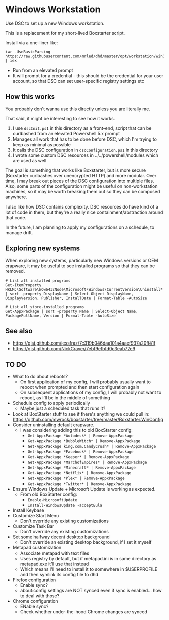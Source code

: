 # Windows Workstation

Use DSC to set up a new Windows workstation.

This is a replacement for my short-lived Boxstarter script.

Install via a one-liner like:

    iwr -UseBasicParsing https://raw.githubusercontent.com/mrled/dhd/master/opt/workstation/win32/dscInit.ps1 | iex

- Run from an elevated prompt
- It will prompt for a credential - this should be the credential for your user account, so that DSC can set user-specific registry settings etc

## How this works

You probably don't wanna use this directly unless you are literally me.

That said, it might be interesting to see how it works.

1. I use `dscInit.ps1` in this directory as a front-end, script that can be curlbashed from an elevated Powershell 5.x prompt
2. Manages all work that has to be done before DSC, which I'm trying to keep as minimal as possible
3. It calls the DSC configuration in `dscConfiguration.ps1` in this directory
4. I wrote some custom DSC resources in ../../powershell/modules which are used as well

The goal is something that works like Boxstarter, but is more secure (Boxstarter curlbashes over unencrypted HTTP) and more modular. Over time, I may break out pieces of the DSC configuration into multiple files. Also, some parts of the configuration might be useful on non-workstation machines, so it may be worth breaking them out so they can be composed anywhere.

I also like how DSC contains complexity. DSC resources do have kind of a lot of code in them, but they're a really nice containment/abstraction around that code.

In the future, I am planning to apply my configurations on a schedule, to manage drift.

## Exploring new systems

When exploring new systems, particularly new Windows versions or OEM crapware, it may be useful to see installed programs so that they can be removed.

    # List all installed programs
    Get-ItemProperty HKLM:\Software\Wow6432Node\Microsoft\Windows\CurrentVersion\Uninstall* | sort -property DisplayName | Select-Object DisplayName, DisplayVersion, Publisher, InstallDate | Format-Table -AutoSize

    # List all store-installed programs
    Get-AppxPackage | sort -property Name | Select-Object Name, PackageFullName, Version | Format-Table -AutoSize

## See also

- https://gist.github.com/jessfraz/7c319b046daa101a4aaef937a20ff41f
- https://gist.github.com/NickCraver/7ebf9efbfd0c3eab72e9

## TO DO

 -  What to do about reboots?
     -  On first application of my config, I will probably usually want to reboot when prompted and then start configuration again
     -  On subsequent applications of my config, I will probably not want to reboot, as I'll be in the middle of something
 -  Schedule config to apply periodically
     -  Maybe just a scheduled task that runs it?
 -  Look at BoxStarter stuff to see if there's anything we could pull in:
    https://github.com/mwrock/boxstarter/tree/master/Boxstarter.WinConfig
 -  Consider uninstalling default crapware.
     -  I was considering adding this to old BoxStarter config:
        -  `Get-AppxPackage *Autodesk* | Remove-AppxPackage`
        -  `Get-AppxPackage *BubbleWitch* | Remove-AppxPackage`
        -  `Get-AppxPackage king.com.CandyCrush* | Remove-AppxPackage`
        -  `Get-AppxPackage *Facebook* | Remove-AppxPackage`
        -  `Get-AppxPackage *Keeper* | Remove-AppxPackage`
        -  `Get-AppxPackage *MarchofEmpires* | Remove-AppxPackage`
        -  `Get-AppxPackage *Minecraft* | Remove-AppxPackage`
        -  `Get-AppxPackage *Netflix* | Remove-AppxPackage`
        -  `Get-AppxPackage *Plex* | Remove-AppxPackage`
        -  `Get-AppxPackage *Twitter* | Remove-AppxPackage`
 -  Ensure Windows Update + Microsoft Update is working as expected.
     -  From old BoxStarter config:
        -  `Enable-MicrosoftUpdate`
        -  `Install-WindowsUpdate -acceptEula`
 -  Install Keybase
 -  Customize Start Menu
     -  Don't override any existing customizations
 -  Customize Task Bar
     -  Don't override any existing customizations
 -  Set some halfway decent desktop background
     -  Don't override an existing desktop background, if I set it myself
 -  Metapad customization
     -  Associate metapad with text files
     -  Uses registry by default, but if metapad.ini is in same directory as metapad.exe it'll use that instead
     -  Which means I'll need to install it to somewhere in $USERPROFILE and then symlink its config file to dhd
 -  Firefox configuration
     -  Enable sync?
     -  about:config settings are NOT synced even if sync is enabled... how to deal with those?
 -  Chrome configuration
     -  ENable sync?
     -  Check whether under-the-hood Chrome changes are synced

